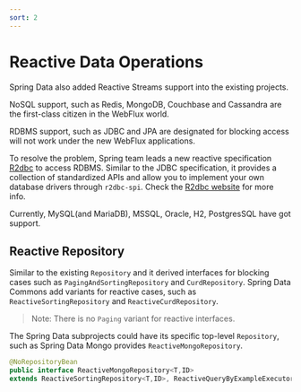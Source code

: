 ```yaml
---
sort: 2
---
```


# Reactive Data Operations

Spring Data also added Reactive Streams support into the existing projects.

NoSQL support, such as Redis, MongoDB, Couchbase and Cassandra are the first-class citizen in the WebFlux world.

RDBMS support, such as JDBC and JPA are designated for blocking access will not work under the new WebFlux applications. 

To resolve the problem, Spring team leads a new reactive specification [R2dbc](https://R2dbc.io) to access RDBMS. Similar to the JDBC specification, it provides a collection of standardized APIs and allow you to implement your own database drivers through `r2dbc-spi`.  Check the [R2dbc website](https://r2dbc.io/) for more info. 

Currently, MySQL(and MariaDB), MSSQL, Oracle, H2, PostgresSQL have got support.

## Reactive Repository

Similar to the existing `Repository` and it derived interfaces for blocking cases such as `PagingAndSortingRepository` and `CurdRepository`. Spring Data Commons add variants for reactive cases, such as `ReactiveSortingRepository` and `ReactiveCurdRepository`.

> Note: There is no `Paging` variant for reactive interfaces.

The Spring Data subprojects could have its specific top-level `Repository`, such as Spring Data Mongo provides `ReactiveMongoRepository`.

```java
@NoRepositoryBean
public interface ReactiveMongoRepository<T,ID>
extends ReactiveSortingRepository<T,ID>, ReactiveQueryByExampleExecutor<T>{...}
```


